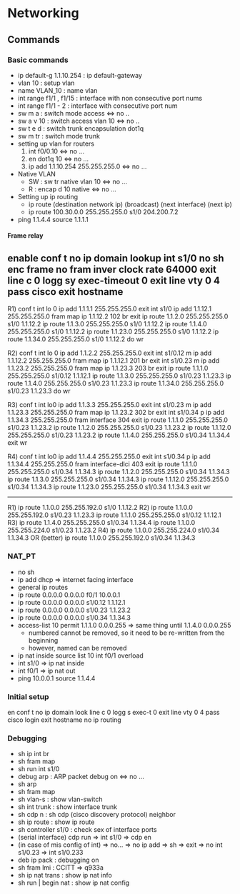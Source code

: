 # Networking

## Commands

### Basic commands
- ip default-g 1.1.10.254 	: ip default-gateway
- vlan 10			: setup vlan
- name VLAN_10			: name vlan
- int range f1/1 , f1/15	: interface with non consecutive port nums
- int range f1/1 - 2		: interface with consecutive port num
- sw m a			: switch mode access	<=> no ..
- sw a v 10			: switch access vlan 10	<=> no ..
- sw t e d			: switch trunk encapsulation dot1q
- sw m tr			: switch mode trunk
- setting up vlan for routers
  1. int f0/0.10	<=> no ...
  2. en dot1q 10	<=> no ...
  3. ip add 1.1.10.254 255.255.255.0	<=> no ...
- Native VLAN
  - SW : sw tr native vlan 10	<=> no ...
  - R  : encap d 10 native 	<=> no ...
- Setting up ip routing
  - ip route (destination network ip) (broadcast) (next interface) (next ip)
  - ip route 100.30.0.0 255.255.255.0 s1/0 204.200.7.2
- ping 1.1.4.4 source 1.1.1.1

#### Frame relay
enable
conf t
no ip domain lookup
int s1/0
  no sh
  enc frame
  no fram inver
  clock rate 64000
  exit
line c 0
  logg sy
  exec-timeout 0
  exit
line vty 0 4
  pass cisco
  exit
hostname 
---------------------------------------------------------------
R1)
conf t
int lo 0
  ip add 1.1.1.1 255.255.255.0
  exit
int s1/0
  ip add 1.1.12.1 255.255.255.0
  fram map ip 1.1.12.2 102 br
  exit
ip route 1.1.2.0 255.255.255.0 s1/0 1.1.12.2
ip route 1.1.3.0 255.255.255.0 s1/0 1.1.12.2
ip route 1.1.4.0 255.255.255.0 s1/0 1.1.12.2
ip route 1.1.23.0 255.255.255.0 s1/0 1.1.12.2
ip route 1.1.34.0 255.255.255.0 s1/0 1.1.12.2
do wr

R2)
conf t
int lo 0
  ip add 1.1.2.2 255.255.255.0
  exit
int s1/0.12 m
  ip add 1.1.12.2 255.255.255.0
  fram map ip 1.1.12.1 201 br
  exit
int s1/0.23 m
  ip add 1.1.23.2 255.255.255.0
  fram map ip 1.1.23.3 203 br
  exit
ip route 1.1.1.0 255.255.255.0 s1/0.12 1.1.12.1
ip route 1.1.3.0 255.255.255.0 s1/0.23 1.1.23.3
ip route 1.1.4.0 255.255.255.0 s1/0.23 1.1.23.3
ip route 1.1.34.0 255.255.255.0 s1/0.23 1.1.23.3
do wr

R3)
conf t
int lo0
  ip add 1.1.3.3 255.255.255.0
  exit
int s1/0.23 m
  ip add 1.1.23.3 255.255.255.0
  fram map ip 1.1.23.2 302 br
  exit
int s1/0.34 p
  ip add 1.1.34.3 255.255.255.0
  fram interface 304
  exit
ip route 1.1.1.0 255.255.255.0 s1/0.23 1.1.23.2
ip route 1.1.2.0 255.255.255.0 s1/0.23 1.1.23.2
ip route 1.1.12.0 255.255.255.0 s1/0.23 1.1.23.2
ip route 1.1.4.0 255.255.255.0 s1/0.34 1.1.34.4
exit
wr

R4)
conf t
int lo0
  ip add 1.1.4.4 255.255.255.0
  exit
int s1/0.34 p
  ip add 1.1.34.4 255.255.255.0
  fram interface-dlci 403
  exit
ip route 1.1.1.0 255.255.255.0 s1/0.34 1.1.34.3
ip route 1.1.2.0 255.255.255.0 s1/0.34 1.1.34.3
ip route 1.1.3.0 255.255.255.0 s1/0.34 1.1.34.3
ip route 1.1.12.0 255.255.255.0 s1/0.34 1.1.34.3
ip route 1.1.23.0 255.255.255.0 s1/0.34 1.1.34.3
exit
wr

------------------------------------------------

R1) ip route 1.1.0.0 255.255.192.0 s1/0 1.1.12.2
R2) ip route 1.1.0.0 255.255.192.0 s1/0.23 1.1.23.3
    ip route 1.1.1.0 255.255.255.0 s1/0.12 1.1.12.1
R3) ip route 1.1.4.0 255.255.255.0 s1/0.34 1.1.34.4
    ip route 1.1.0.0 255.255.224.0 s1/0.23 1.1.23.2
R4) ip route 1.1.0.0 255.255.224.0 s1/0.34 1.1.34.3 OR
(better) ip route 1.1.0.0 255.255.192.0 s1/0.34 1.1.34.3

### NAT_PT

- no sh
- ip add dhcp => internet facing interface
- general ip routes
- ip route 0.0.0.0 0.0.0.0 f0/1 10.0.0.1
- ip route 0.0.0.0 0.0.0.0 s1/0.12 1.1.12.1
- ip route 0.0.0.0 0.0.0.0 s1/0.23 1.1.23.2
- ip route 0.0.0.0 0.0.0.0 s1/0.34 1.1.34.3
- access-list 10 permit 1.1.1.0 0.0.0.255 => same thing until 1.1.4.0 0.0.0.255
  - numbered cannot be removed, so it need to be re-written from the beginning
  - however, named can be removed
- ip nat inside source list 10 int f0/1 overload
- int s1/0 => ip nat inside
- int f0/1 => ip nat out
- ping 10.0.0.1 source 1.1.4.4

### Initial setup
en
conf t
no ip domain look
line c 0
logg s
exec-t 0
exit
line vty 0 4
pass cisco
login
exit
hostname
no ip routing

### Debugging
- sh ip int br
- sh fram map
- sh run int s1/0
- debug arp 		: ARP packet debug on <=> no ...
- sh arp
- sh fram map
- sh vlan-s		: show vlan-switch
- sh int trunk		: show interface trunk
- sh cdp n		: sh cdp (cisco discovery protocol) neighbor
- sh ip route		: show ip route
- sh controller s1/0	: check sex of interface ports
- (serial interface) cdp run => int s1/0 => cdp en
- (in case of mis config of int) => no... => no ip add => sh => exit => no int s1/0.23 => int s1/0.233
- deb ip pack 		: debugging on 
- sh fram lmi 		: CCITT => q933a
- sh ip nat trans	: show ip nat info
- sh run | begin nat	: show ip nat config

